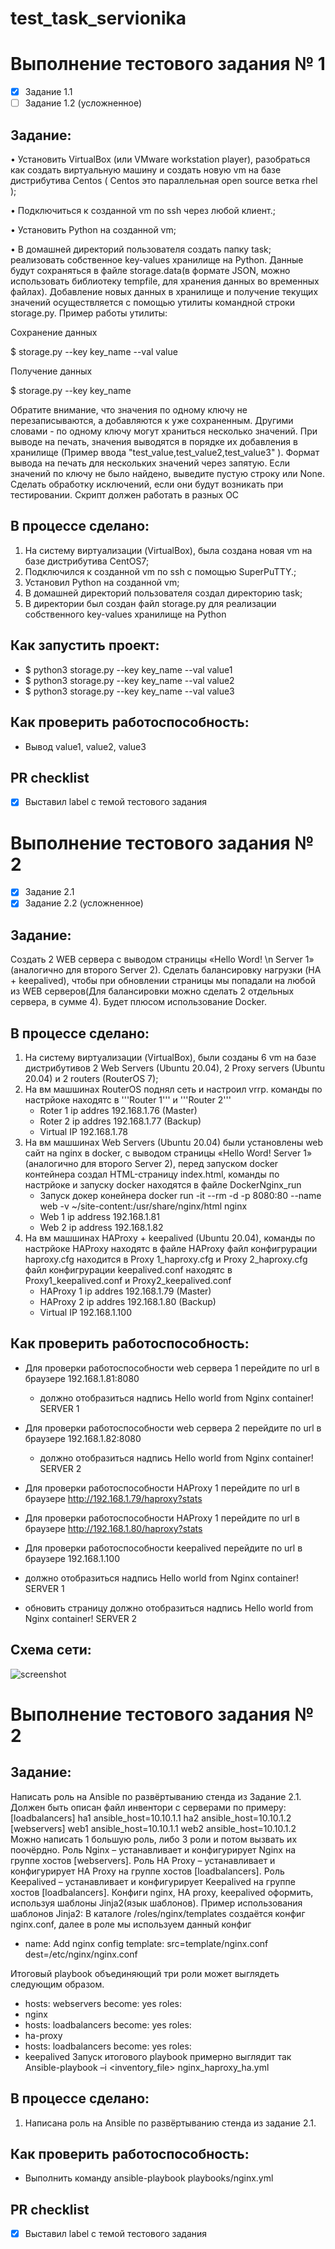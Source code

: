# test_task_servionika


 # Выполнение тестового задания № 1

 - [X] Задание 1.1
 - [ ] Задание 1.2 (усложненное)

 ## Задание:
 • Установить VirtualBox (или VMware workstation player), разобраться как  создать виртуальную машину и создать новую vm на базе дистрибутива  Centos  ( Centos это параллельная open source ветка rhel );
 
 • Подключиться к созданной vm по ssh через любой клиент.;
 
 • Установить Python на созданной vm;
 
 • В домашней директорий пользователя создать папку task; реализовать собственное key-values хранилище на Python. Данные будут сохраняться в файле storage.data(в формате JSON, можно использовать библиотеку tempfile, для хранения данных во временных файлах). Добавление новых данных в хранилище и получение текущих значений осуществляется с помощью утилиты командной строки storage.py. Пример работы утилиты:  
 
 Сохранение данных
 
 $ storage.py --key key_name --val value
 
 Получение данных
 
 $ storage.py --key key_name
 
 Обратите внимание, что значения по одному ключу не перезаписываются, а добавляются к уже сохраненным. Другими словами - по одному ключу могут храниться несколько значений. При выводе на печать, значения выводятся в порядке их добавления в хранилище (Пример ввода "test_value,test_value2,test_value3" ). Формат вывода на печать для нескольких значений через запятую. Если значений по ключу не было найдено, выведите пустую строку или None. Сделать обработку исключений, если они будут возникать при тестировании. Скрипт должен работать в разных ОС

 ## В процессе сделано:

 1. На систему виртуализации (VirtualBox), была создана новая vm на базе дистрибутива  CentOS7;
 2. Подключился к созданной vm по ssh с помощью SuperPuTTY.;
 3. Установил Python на созданной vm;
 4. В домашней директорий пользователя создал директорию task;
 5. В директории был создан файл storage.py для реализации собственного key-values хранилище на Python


 ## Как запустить проект:
  - $ python3 storage.py --key key_name --val value1
  - $ python3 storage.py --key key_name --val value2
  - $ python3 storage.py --key key_name --val value3

 ## Как проверить работоспособность:
 - Вывод  value1, value2, value3

 ## PR checklist
 - [X] Выставил label с темой тестового задания

# Выполнение тестового задания № 2

 - [X] Задание 2.1
 - [X] Задание 2.2 (усложненное)

 ## Задание:
 Создать 2 WEB сервера с выводом страницы «Hello Word! \n Server 1» (аналогично для второго Server 2). Сделать балансировку нагрузки (HA + keepalived), чтобы при обновлении страницы мы попадали на любой из WEB серверов(Для балансировки можно сделать 2 отдельных сервера, в сумме 4).
 Будет плюсом использование Docker.

 ## В процессе сделано:

 1. На систему виртуализации (VirtualBox), были созданы 6 vm на базе дистрибутивов 2 Web Servers (Ubuntu 20.04), 2 Proxy servers (Ubuntu 20.04) и 2 routers (RouterOS 7);
 2. На вм машшинах RouterOS поднял сеть и настроил vrrp. команды по настрйоке находятс в '''Router 1''' и '''Router 2'''
    - Roter 1 ip addres 192.168.1.76 (Master)
    - Roter 2 ip addres 192.168.1.77 (Backup)
    - Virtual IP 192.168.1.78
 3. На вм машшинах Web Servers (Ubuntu 20.04) были установлены web сайт на nginx в docker, с выводом страницы «Hello Word! Server 1» (аналогично для второго Server 2), перед запуском docker контейнера создал HTML-страницу index.html, команды по настрйоке и запуску docker находятся в файле DockerNginx_run  
    - Запуск докер конейнера docker run -it --rm -d -p 8080:80 --name web -v ~/site-content:/usr/share/nginx/html nginx
    - Web 1 ip address 192.168.1.81
    - Web 2 ip address 192.168.1.82
 4. На вм машшинах HAProxy + keepalived (Ubuntu 20.04), команды по настрйоке HAProxy находятс в файле HAProxy файл конфигрурации haproxy.cfg находится в Proxy 1_haproxy.cfg и Proxy 2_haproxy.cfg файл конфигрурации keepalived.conf находятс в Proxy1_keepalived.conf и Proxy2_keepalived.conf
    - HAProxy 1 ip addres 192.168.1.79 (Master)
    - HAProxy 2 ip addres 192.168.1.80 (Backup)
    - Virtual IP 192.168.1.100

 ## Как проверить работоспособность:
 - Для проверки работоспособности web сервера 1 перейдите по url в браузере 192.168.1.81:8080
    - должно отобразиться надпись Hello world from Nginx container! SERVER 1

 - Для проверки работоспособности web сервера 2 перейдите по url в браузере 192.168.1.82:8080
    - должно отобразиться надпись Hello world from Nginx container! SERVER 2

 - Для проверки работоспособности HAProxy 1 перейдите по url в браузере http://192.168.1.79/haproxy?stats

 - Для проверки работоспособности HAProxy 1 перейдите по url в браузере http://192.168.1.80/haproxy?stats

 - Для проверки работоспособности keepalived перейдите по url в браузере 192.168.1.100
 - должно отобразиться надпись Hello world from Nginx container! SERVER 1
 - обновить страницу должно отобразиться надпись Hello world from Nginx container! SERVER 2

 ## Схема сети:
 ![screenshot](https://github.com/Ascalonking/test_task_servionika/blob/main/task_2/network%20diagram.png)
# Выполнение тестового задания № 2

 ## Задание:
 Написать роль на Ansible по развёртыванию стенда из Задание 2.1. Должен быть описан файл инвентори с серверами по примеру:
 [loadbalancers]
 ha1 ansible_host=10.10.1.1
 ha2 ansible_host=10.10.1.2
 [webservers]
 web1 ansible_host=10.10.1.1
 web2 ansible_host=10.10.1.2
 Можно написать 1 большую роль, либо 3 роли и потом вызвать их поочёрдно.
 Роль Nginx – устанавливает и конфигурирует Nginx на группе хостов [webservers].
 Роль HA Proxy – устанавливает и конфигурирует HA Proxy на группе хостов [loadbalancers].
 Роль Keepalived – устанавливает и конфигурирует Keepalived на группе хостов [loadbalancers].
 Конфиги nginx, HA proxy, keepalived оформить, используя шаблоны Jinja2(язык шаблонов).
 Пример использования шаблонов Jinja2:
 В каталоге /roles/nginx/templates создаётся конфиг nginx.conf, далее в роле мы используем данный конфиг
 - name: Add nginx config
	  template:
	     src=template/nginx.conf
     dest=/etc/nginx/nginx.conf

 Итоговый playbook объединяющий три роли может выглядеть следующим образом.
 - hosts: webservers
 become: yes
 roles:
 - nginx
 - hosts: loadbalancers
 become: yes
 roles:
 - ha-proxy
 - hosts: loadbalancers
 become: yes
 roles:
 - keepalived
 Запуск итогового playbook примерно выглядит так
 Ansible-playbook –i <inventory_file>  nginx_haproxy_ha.yml

 ## В процессе сделано:

 1. Написана роль на Ansible по развёртыванию стенда из задание 2.1. 

 ## Как проверить работоспособность:
  - Выполнить команду ansible-playbook playbooks/nginx.yml

 ## PR checklist
 - [X] Выставил label с темой тестового задания